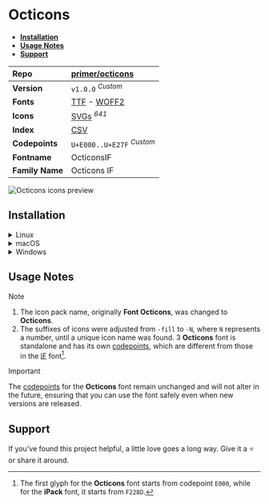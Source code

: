 # Octicons

- [**Installation**](#installation)
- [**Usage Notes**](#usage-notes)
- [**Support**](#support)

| Repo            | [primer/octicons](https://github.com/primer/octicons)                                                                                                                           |
| :-------------- | :------------------------------------------------------------------------------------------------------------------------------------------------------------------------------ |
| **Version**     | `v1.0.0` <sup>_Custom_</sup>                                                                                                                                                    |
| **Fonts**       | [TTF](https://raw.githubusercontent.com/iconicFonts/if/main/fonts/TTF/Octicons.ttf) - [WOFF2](https://raw.githubusercontent.com/iconicFonts/if/main/fonts/WOFF2/Octicons.woff2) |
| **Icons**       | [SVGs](https://github.com/iconicFonts/if/tree/main/packs/Octicons/svgs) <sup>_641_</sup>                                                                                        |
| **Index**       | [CSV](https://github.com/iconicFonts/if/blob/main/indices/Octicons.csv)                                                                                                         |
| **Codepoints**  | `U+E000..U+E27F` <sup>_Custom_</sup>                                                                                                                                            |
| **Fontname**    | OcticonsIF                                                                                                                                                                      |
| **Family Name** | Octicons IF                                                                                                                                                                     |

<picture>
  <source media="(prefers-color-scheme: dark)" srcset="https://raw.githubusercontent.com/iconicFonts/if/main/imgs/Octicons_dark.png">
  <img alt="Octicons icons preview" src="https://raw.githubusercontent.com/iconicFonts/if/main/imgs/Octicons_light.png">
</picture>

## Installation

<details>

<summary>Linux</summary>

```sh
curl -o ~/.local/share/fonts/Octicons.ttf https://raw.githubusercontent.com/iconicFonts/if/main/fonts/TTF/Octicons.ttf
```

Refresh font cache:

```sh
fc-cache -f ~/.local/share/fonts
```

</details>

<details>

<summary>macOS</summary>

```sh
curl -o ~/Library/Fonts/Octicons.ttf https://raw.githubusercontent.com/iconicFonts/if/main/fonts/TTF/Octicons.ttf
```

</details>

<details>

<summary>Windows</summary>

```sh
curl -o C:\Windows\Fonts\Octicons.ttf https://raw.githubusercontent.com/iconicFonts/if/main/fonts/TTF/Octicons.ttf
```

</details>

## Usage Notes

> [!NOTE]
>
> 1. The icon pack name, originally **Font Octicons**, was changed to **Octicons**.
> 2. The suffixes of icons were adjusted from `-fill` to `-N`, where `N` represents a number, until a unique icon name was found.
>    3 **Octicons** font is standalone and has its own [codepoints](https://github.com/iconicFonts/if/blob/main/indices/Octicons.csv), which are different from those in the [IF](https://github.com/iconicFonts/if/blob/main/indices/if.csv) font[^1].

> [!IMPORTANT]  
> The [codepoints](https://github.com/iconicFonts/if/blob/main/indices/Octicons.csv) for the **Octicons** font remain unchanged and will not alter in the future, ensuring that you can use the font safely even when new versions are released.

## Support

If you've found this project helpful, a little love goes a long way. Give it a :star: or share it around.

[^1]: The first glyph for the **Octicons** font starts from codepoint `E000`, while for the **iPack** font, it starts from `F228D`.
